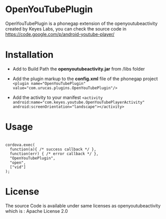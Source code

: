 OpenYouTubePlugin
=============
OpenYouTubePlugin is a phonegap extension of the openyoutubeactivity 
created by Keyes Labs, you can check the source code in https://code.google.com/p/android-youtube-player/


Installation
============

* Add to Build Path the **openyoutubeactivity.jar** from /libs folder

* Add the plugin markup to the **config.xml** file of the phonegap project 
``<plugin name="OpenYouTubePlugin" value="com.urucas.plugins.OpenYouTubePlugin"/>``

* Add the activity to your manifest
``<activity android:name="com.keyes.youtube.OpenYouTubePlayerActivity" android:screenOrientation="landscape"></activity>``

Usage
=====

<code>
cordova.exec(
  function(a){ /* success callback */ }, 
  function(err) { /* error callback */ }, 
  "OpenYouTubePlugin", 
  "open",
  ["vid"]
);
</code>

License
=======
The source Code is available under same licenses as openyoutubeactivity which is :
Apache License 2.0
